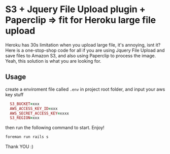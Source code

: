 # S3 + Jquery File Upload plugin + Paperclip  => fit for Heroku large file upload

Heroku has 30s limitation when you upload large file, it's annoying, isnt it?
Here is a one-stop-shop code for all if you are using Jquery File Upload and save files to Amazon S3, and also using Paperclip to process the image. Yeah, this solution is what you are looking for.


## Usage
create a enviroment file called `.env` in project root folder, and input your aws key stuff

```ruby
  S3_BUCKET=xxx  
  AWS_ACCESS_KEY_ID=xxx
  AWS_SECRET_ACCESS_KEY=xxxx
  S3_REGION=xxx
```

then run the following command to start. Enjoy!

```ruby
foreman run rails s
```

Thank YOU :)